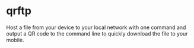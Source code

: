 # qrftp
Host a file from your device to your local network with one command and output a QR code to the command line to quickly download the file to your mobile.
